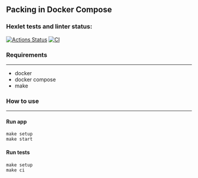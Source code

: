 ## Packing in Docker Compose

### Hexlet tests and linter status:
[![Actions Status](https://github.com/mvaload/devops-for-programmers-project-74/workflows/hexlet-check/badge.svg)](https://github.com/mvaload/devops-for-programmers-project-74/actions)
[![CI](https://github.com/mvaload/devops-for-programmers-project-74/actions/workflows/push.yml/badge.svg)](https://github.com/mvaload/devops-for-programmers-project-74/actions/workflows/push.yml)


### Requirements
___
* docker
* docker compose
* make

### How to use
____
#### Run app
```
make setup
make start
```
#### Run tests
```
make setup
make ci
```